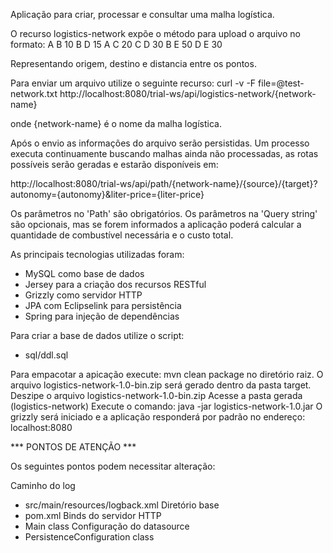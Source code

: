 Aplicação para criar, processar e consultar uma malha logística.

O recurso logistics-network expõe o método para upload o arquivo no formato:
A B 10
B D 15
A C 20
C D 30
B E 50
D E 30

Representando origem, destino e distancia entre os pontos.

Para enviar um arquivo utilize o seguinte recurso:
curl -v -F file=@test-network.txt http://localhost:8080/trial-ws/api/logistics-network/{network-name}

onde {network-name} é o nome da malha logística.

Após o envio as informações do arquivo serão persistidas.
Um processo executa continuamente buscando malhas ainda não processadas, as rotas possíveis serão geradas e estarão disponíveis em:

http://localhost:8080/trial-ws/api/path/{network-name}/{source}/{target}?autonomy={autonomy}&liter-price={liter-price}

Os parâmetros no 'Path' são obrigatórios.
Os parâmetros na 'Query string' são opcionais, mas se forem informados a aplicação poderá calcular a quantidade de combustível necessária e o custo total.

As principais tecnologias utilizadas foram:
- MySQL como base de dados
- Jersey para a criação dos recursos RESTful
- Grizzly como servidor HTTP
- JPA com Eclipselink para persistência
- Spring para injeção de dependências

Para criar a base de dados utilize o script:
- sql/ddl.sql

Para empacotar a apicação execute:
mvn clean package no diretório raiz. O arquivo logistics-network-1.0-bin.zip será gerado dentro da pasta target.
Deszipe o arquivo logistics-network-1.0-bin.zip
Acesse a pasta gerada (logistics-network)
Execute o comando: java -jar logistics-network-1.0.jar
O grizzly será iniciado e a aplicação responderá por padrão no endereço: localhost:8080

*** PONTOS DE ATENÇÃO ***

Os seguintes pontos podem necessitar alteração:

Caminho do log
- src/main/resources/logback.xml
Diretório base
- pom.xml
Binds do servidor HTTP
- Main class
Configuração do datasource
- PersistenceConfiguration class




